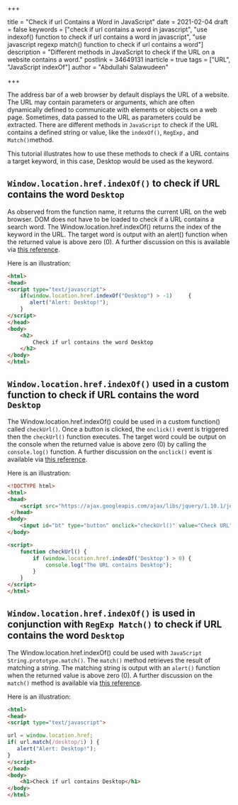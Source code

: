 +++

title = "Check if url Contains a Word in JavaScript"
date = 2021-02-04
draft = false
keywords = ["check if url contains a word in javascript",  "use indexof() function to check if url contains a word in javascript", "use javascript regexp match() function to check if url contains a word"]
description = "Different methods in JavaScript to check if the URL on a website contains a word."
postlink = 34649131
inarticle = true
tags = ["URL", "JavaScript indexOf"]
author = "Abdullahi Salawudeen"

+++

The address bar of a web browser by default displays the URL of a website. The URL may contain parameters or arguments, which are often dynamically defined to communicate with elements or objects on a web page. Sometimes, data passed to the URL as parameters could be extracted. There are different methods in `JavaScript` to check if the URL contains a defined string or value, like the `indexOf()`,  `RegExp,` and `Match()`method.

This tutorial illustrates how to use these methods to check if a URL contains a target keyword, in this case, Desktop would be used as the keyword.

## `Window.location.href.indexOf()` to check if URL contains the word `Desktop`

As observed from the function name, it returns the current URL on the web browser. DOM does not have to be loaded to check if a URL contains a search word. The Window.location.href.indexOf() returns the index of the keyword in the URL. The target word is output with an alert() function when the returned value is above zero (0). A further discussion on this is available via [this reference](https://www.w3schools.com/jsref/jsref_indexof.asp "JavaScript String indexOf()").

Here is an illustration:

```html
<html>
<head>
<script type="text/javascript">
    if(window.location.href.indexOf("Desktop") > -1)     {
       alert("Alert: Desktop!");
    }
</script>
</head>
<body>
    <h2>
        Check if url contains the word Desktop
    </h2>
</body>
</html>
```

## `Window.location.href.indexOf()` used in a custom function to check if URL contains the word `Desktop`

The Window.location.href.indexOf() could be used in a custom function() called `checkUrl()`. Once a button is clicked, the `onclick()` event is triggered then the `checkUrl()` function executes. The target word could be output on the console when the returned value is above zero (0) by calling the `console.log()` function. A further discussion on the `onclick()` event is available via [this reference](https://www.w3schools.com/jsref/event_onclick.asp "onclick Event").



Here is an illustration:

```html
<!DOCTYPE html>
<html>
<head>
    <script src="https://ajax.googleapis.com/ajax/libs/jquery/1.10.1/jquery.min.js"></script>
 </head>
<body>
    <input id="bt" type="button" onclick="checkUrl()" value="Check URL" />
</body>

<script>
    function checkUrl() {
        if (window.location.href.indexOf('Desktop') > 0) {
            console.log("The URL contains Desktop");
        }
    }
</script>
</html>
```

## `Window.location.href.indexOf()` is used in conjunction with `RegExp Match()` to check if URL contains the word `Desktop`

The Window.location.href.indexOf() could be used with `JavaScript String.prototype.match()`. The `match()` method retrieves the result of matching a *string*. The matching string is output with an `alert()` function when the returned value is above zero (0). A further discussion on the `match()` method is available via [this reference](https://developer.mozilla.org/en-US/docs/Web/JavaScript/Reference/Global_Objects/String/match "String.prototype.match()").

Here is an illustration:

``` html
<html>
<head>
<script type="text/javascript">

url = window.location.href;
if( url.match(/desktop/i) ) {
   alert("Alert: Desktop!");
}
</script>
</head>
<body>
    <h1>Check if url contains Desktop</h1>
</body>
</html>

```

